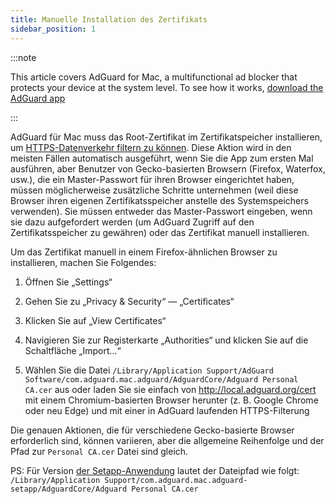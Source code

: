 ```yaml
---
title: Manuelle Installation des Zertifikats
sidebar_position: 1
---
```


:::note

This article covers AdGuard for Mac, a multifunctional ad blocker that protects your device at the system level. To see how it works, [download the AdGuard app](https://adguard.com/download.html?auto=true)

:::

AdGuard für Mac muss das Root-Zertifikat im Zertifikatspeicher installieren, um [HTTPS-Datenverkehr filtern zu können](/general/https-filtering/what-is-https-filtering). Diese Aktion wird in den meisten Fällen automatisch ausgeführt, wenn Sie die App zum ersten Mal ausführen, aber Benutzer von Gecko-basierten Browsern (Firefox, Waterfox, usw.), die ein Master-Passwort für ihren Browser eingerichtet haben, müssen möglicherweise zusätzliche Schritte unternehmen (weil diese Browser ihren eigenen Zertifikatsspeicher anstelle des Systemspeichers verwenden). Sie müssen entweder das Master-Passwort eingeben, wenn sie dazu aufgefordert werden (um AdGuard Zugriff auf den Zertifikatsspeicher zu gewähren) oder das Zertifikat manuell installieren.

Um das Zertifikat manuell in einem Firefox-ähnlichen Browser zu installieren, machen Sie Folgendes:

  1. Öffnen Sie „Settings“

  2. Gehen Sie zu „Privacy & Security“ — „Certificates“

  3. Klicken Sie auf „View Certificates“

  4. Navigieren Sie zur Registerkarte „Authorities“ und klicken Sie auf die Schaltfläche „Import...“

  5. Wählen Sie die Datei `/Library/Application Support/AdGuard Software/com.adguard.mac.adguard/AdguardCore/Adguard Personal CA.cer` aus oder laden Sie sie einfach von http://local.adguard.org/cert mit einem Chromium-basierten Browser herunter (z. B. Google Chrome oder neu Edge) und mit einer in AdGuard laufenden HTTPS-Filterung

Die genauen Aktionen, die für verschiedene Gecko-basierte Browser erforderlich sind, können variieren, aber die allgemeine Reihenfolge und der Pfad zur `Personal CA.cer` Datei sind gleich.

PS: Für Version [der Setapp-Anwendung](https://setapp.com/apps/adguard) lautet der Dateipfad wie folgt: `/Library/Application Support/com.adguard.mac.adguard-setapp/AdguardCore/Adguard Personal CA.cer`